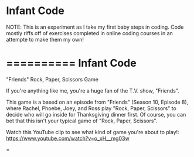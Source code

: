 Infant Code
==========

NOTE: This is an experiment as I take my first baby steps in coding. Code mostly riffs off of exercises completed in online coding courses in an attempte to make them my own!

==========
Infant Code
==========
"Friends" Rock, Paper, Scissors Game

If you're anything like me, you're a huge fan of the T.V. show, "Friends".

This game is a based on an episode from "Friends" (Season 10, Episode 8), where Rachel, Phoebe, Joey, and Ross play "Rock, Paper, Scissors" to decide who will go inside for Thanksgiving dinner first. Of course, you can bet that this isn't your typical game of "Rock, Paper, Scissors". 

Watch this YouTube clip to see what kind of game you're about to play!: https://www.youtube.com/watch?v=o_xH__mg03w

=
